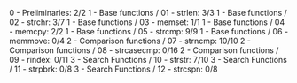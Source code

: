 0 - Preliminaries: 2/2
1 - Base functions / 01 - strlen: 3/3
1 - Base functions / 02 - strchr: 3/7
1 - Base functions / 03 - memset: 1/1 
1 - Base functions / 04 - memcpy: 2/2
1 - Base functions / 05 - strcmp: 9/9
1 - Base functions / 06 - memmove: 0/4
2 - Comparison functions / 07 - strncmp: 10/10 
2 - Comparison functions / 08 - strcasecmp: 0/16
2 - Comparison functions / 09 - rindex: 0/11 
3 - Search Functions / 10 - strstr: 7/10 
3 - Search Functions / 11 - strpbrk: 0/8
3 - Search Functions / 12 - strcspn: 0/8
